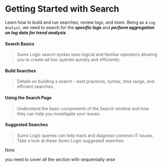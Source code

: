 # Getting Started with Search
Learn how to build and run searches, review logs, and more.
Being as a `Log Analyst`, we need to search for the ***specific logs*** and ***perform aggregation on log data for trend analysis***

#### Search Basics
> Sumo Logic search syntax uses logical and familiar operators allowing you to create ad hoc queries quickly and efficiently.

#### Build Searches
> Details on building a search - best practices, syntax, time range, and efficient searches.

#### Using the Search Page
> Understand the basic components of the Search window and how they can help you investigate your issues.

#### Suggested Searches
> Sumo Logic queries can help track and diagnose common IT issues. Take a look at these Sumo Logic suggested searches.


> [!NOTE]
> you need to cover all the section with sequentially wise
